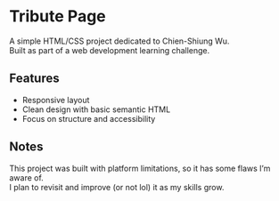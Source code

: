# Tribute Page

A simple HTML/CSS project dedicated to Chien-Shiung Wu.  
Built as part of a web development learning challenge.

## Features
- Responsive layout
- Clean design with basic semantic HTML
- Focus on structure and accessibility

## Notes
This project was built with platform limitations, so it has some flaws I’m aware of.  
I plan to revisit and improve (or not lol) it as my skills grow.
